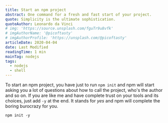 ```yaml
---
title: Start an npm project
abstract: One command for a fresh and fast start of your project.
quote: Simplicity is the ultimate sophistication.
quoteAuthor: Leonardo da Vinci
# img: 'https://source.unsplash.com/fguTr9u8vfk'
# imgAuthorName: '@picoftasty'
# imgAuthorProfile: 'https://unsplash.com/@picoftasty'
articleDate: 2020-04-04
date: Last Modified
readingTime: 1 min
mainTag: nodejs
tags:
  - nodejs
  - shell
---
```


To start an npm project, you have just to run `npm init` and npm will start asking you a lot of questions about how to call the project, who's the author and so on. If you are like me and have complete trust on your tools and its choices, just add `-y` at the end. It stands for _yes_ and npm will complete the boring burocrazy for you.

```shell
npm init -y
```
